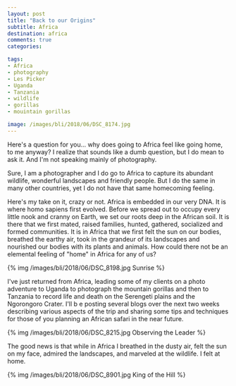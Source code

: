 ```yaml
---
layout: post
title: "Back to our Origins"
subtitle: Africa
destination: africa
comments: true
categories:

tags:
- Africa
- photography
- Les Picker
- Uganda
- Tanzania
- wildlife
- gorillas
- mouintain gorillas

image: /images/bli/2018/06/DSC_8174.jpg
---
```


Here's a question for you... why does going to Africa feel like going home, to me anyway? I realize that sounds like a dumb question, but I do mean to ask it. And I'm not speaking mainly of photography.

<!--more-->

Sure, I am a photographer and I do go to Africa to capture its abundant wildlife, wonderful landscapes and friendly people. But I do the same in many other countries, yet I do not have that same homecoming feeling. 

Here's my take on it, crazy or not. Africa is embedded in our very DNA. It is where homo sapiens first evolved. Before we spread out to occupy every little nook and cranny on Earth, we set our roots deep in the African soil. It is there that we first mated, raised families, hunted, gathered, socialized and formed communities. It is in Africa that we first felt the sun on our bodies, breathed the earthy air, took in the grandeur of its landscapes and nourished our bodies with its plants and animals. How could there not be an elemental feeling of "home" in Africa for any of us?

{% img /images/bli/2018/06/DSC_8198.jpg Sunrise %}

I've just returned from Africa, leading some of my clients on a photo adventure to Uganda to photograph the mountain gorillas and then to Tanzania to record life and death on the Serengeti plains and the Ngorongoro Crater. I'll b e posting several blogs over the next two weeks describing various aspects of the trip and sharing some tips and techniques for those of you planning an African safari in the near future. 

{% img /images/bli/2018/06/DSC_8215.jpg Observing the Leader %}

The good news is that while in Africa I breathed in the dusty air, felt the sun on my face, admired the landscapes, and marveled at the wildlife. I felt at home. 

{% img /images/bli/2018/06/DSC_8901.jpg King of the Hill %}